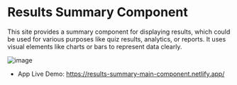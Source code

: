 # Results Summary Component

This site provides a summary component for displaying results, which could be used for various purposes like quiz results, analytics, or reports. It uses visual elements like charts or bars to represent data clearly.

![image](https://github.com/AbdullahNjoum98/Results-summary-main-component/assets/56254725/2f4bfbe7-a2a4-4036-9e48-0ae8fdfd7f33)

* App Live Demo:
https://results-summary-main-component.netlify.app/
